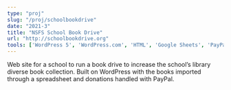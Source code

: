 ```yaml
---
type: "proj"
slug: "/proj/schoolbookdrive"
date: "2021-3"
title: "NSFS School Book Drive"
url: "http://schoolbookdrive.org"
tools: ['WordPress 5', 'WordPress.com', 'HTML', 'Google Sheets', 'PayPal']
---
```


Web site for a school to run a book drive to increase the school’s library diverse book collection.  Built on WordPress with the books imported through a spreadsheet and donations handled with PayPal.
